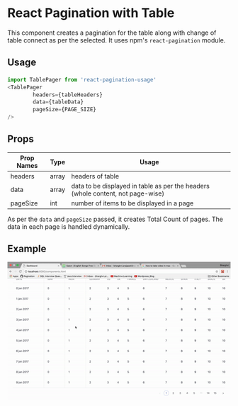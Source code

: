 # React Pagination with Table

This component creates a pagination for the table along with change of table connect as per the selected.
It uses npm's `react-pagination` module.

## Usage

```javascript
import TablePager from 'react-pagination-usage'
<TablePager
        headers={tableHeaders}
        data={tableData}
        pageSize={PAGE_SIZE}
/>
```
## Props

Prop Names | Type | Usage
------------ | ------------ | -------------
headers | array | headers of table
data | array | data to be displayed in table as per the headers (whole content, not page-wise)
pageSize | int | number of items to be displayed in a page

As per the `data` and `pageSize` passed, it creates Total Count of pages. The data in each page is handled dynamically.

## Example

![Demo](image.gif)

